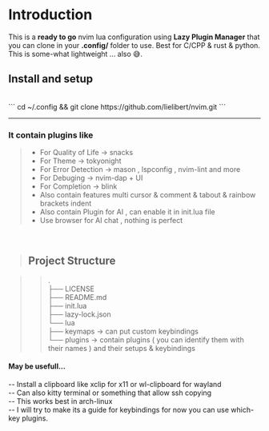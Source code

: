 # Introduction

This is a **ready to go** nvim lua  configuration using **Lazy Plugin Manager** that you can clone in your **.config/** folder to use. Best for C/CPP & rust & python.</br>
This is some-what lightweight ... also 😅.

## Install and setup
</br>
```
cd ~/.config && git clone https://github.com/lielibert/nvim.git
```

---

### It contain plugins like

> - For Quality of Life -> snacks</br>
> - For Theme -> tokyonight</br>
> - For Error Detection -> mason , lspconfig , nvim-lint and more</br>
> - For Debuging -> nvim-dap + UI</br>
> - For Completion -> blink</br>
> - Also contain features multi cursor & comment & tabout & rainbow brackets indent</br>
> - Also contain Plugin for AI , can enable it in init.lua file</br>
> - Use browser for AI chat , nothing is perfect</br>

</br>

> ## Project Structure

>>.</br>
>>├── LICENSE</br>
>>├── README.md</br>
>>├── init.lua</br>
>>├── lazy-lock.json</br>
>>└── lua</br>
>>    ├── keymaps -> can put custom keybindings</br>
>>    └── plugins -> contain plugins ( you can identify them with their names ) and their setups & keybindings

#### May be usefull...

-- Install a clipboard like xclip for x11 or wl-clipboard for wayland </br>
-- Can also kitty terminal or something that allow ssh copying
</br>
-- This works best in arch-linux
</br>
-- I will try to make its a guide for keybindings for now you can use which-key plugins.

